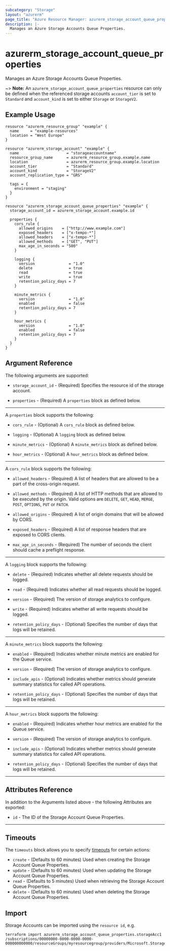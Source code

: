 ```yaml
---
subcategory: "Storage"
layout: "azurerm"
page_title: "Azure Resource Manager: azurerm_storage_account_queue_properties"
description: |-
  Manages an Azure Storage Accounts Queue Properties.
---
```


# azurerm_storage_account_queue_properties

Manages an Azure Storage Accounts Queue Properties.

~> **Note:** An `azurerm_storage_account_queue_properties` resource can only be defined when the referenced storage accounts `account_tier` is set to `Standard` and `account_kind` is set to either `Storage` or `StorageV2`.

## Example Usage

```hcl
resource "azurerm_resource_group" "example" {
  name     = "example-resources"
  location = "West Europe"
}

resource "azurerm_storage_account" "example" {
  name                     = "storageaccountname"
  resource_group_name      = azurerm_resource_group.example.name
  location                 = azurerm_resource_group.example.location
  account_tier             = "Standard"
  account_kind             = "StorageV2"
  account_replication_type = "GRS"

  tags = {
    environment = "staging"
  }
}

resource "azurerm_storage_account_queue_properties" "example" {
  storage_account_id = azurerm_storage_account.example.id

  properties {
    cors_rule {
      allowed_origins    = ["http://www.example.com"]
      exposed_headers    = ["x-tempo-*"]
      allowed_headers    = ["x-tempo-*"]
      allowed_methods    = ["GET", "PUT"]
      max_age_in_seconds = "500"
    }

    logging {
      version               = "1.0"
      delete                = true
      read                  = true
      write                 = true
      retention_policy_days = 7
    }

    minute_metrics {
      version               = "1.0"
      enabled               = false
      retention_policy_days = 7
    }

    hour_metrics {
      version               = "1.0"
      enabled               = false
      retention_policy_days = 7
    }
  }
}
```

## Argument Reference

The following arguments are supported:

* `storage_account_id` - (Required) Specifies the resource id of the storage account.

* `properties` - (Required) A `properties` block as defined below.

---

A `properties` block supports the following:

* `cors_rule` - (Optional) A `cors_rule` block as defined below.

* `logging` - (Optional) A `logging` block as defined below.

* `minute_metrics` - (Optional) A `minute_metrics` block as defined below.

* `hour_metrics` - (Optional) A `hour_metrics` block as defined below.

---

A `cors_rule` block supports the following:

* `allowed_headers` - (Required) A list of headers that are allowed to be a part of the cross-origin request.

* `allowed_methods` - (Required) A list of HTTP methods that are allowed to be executed by the origin. Valid options are
`DELETE`, `GET`, `HEAD`, `MERGE`, `POST`, `OPTIONS`, `PUT` or `PATCH`.

* `allowed_origins` - (Required) A list of origin domains that will be allowed by CORS.

* `exposed_headers` - (Required) A list of response headers that are exposed to CORS clients.

* `max_age_in_seconds` - (Required) The number of seconds the client should cache a preflight response.

---

A `logging` block supports the following:

* `delete` - (Required) Indicates whether all delete requests should be logged.

* `read` - (Required) Indicates whether all read requests should be logged.

* `version` - (Required) The version of storage analytics to configure.

* `write` - (Required) Indicates whether all write requests should be logged.

* `retention_policy_days` - (Optional) Specifies the number of days that logs will be retained.

---

A `minute_metrics` block supports the following:

* `enabled` - (Required) Indicates whether minute metrics are enabled for the Queue service.

* `version` - (Required) The version of storage analytics to configure.

* `include_apis` - (Optional) Indicates whether metrics should generate summary statistics for called API operations.

* `retention_policy_days` - (Optional) Specifies the number of days that logs will be retained.

---

A `hour_metrics` block supports the following:

* `enabled` - (Required) Indicates whether hour metrics are enabled for the Queue service.

* `version` - (Required) The version of storage analytics to configure.

* `include_apis` - (Optional) Indicates whether metrics should generate summary statistics for called API operations.

* `retention_policy_days` - (Optional) Specifies the number of days that logs will be retained.

---

## Attributes Reference

In addition to the Arguments listed above - the following Attributes are exported:

* `id` - The ID of the Storage Account Queue Properties.

---

## Timeouts

The `timeouts` block allows you to specify [timeouts](https://www.terraform.io/language/resources/syntax#operation-timeouts) for certain actions:

* `create` - (Defaults to 60 minutes) Used when creating the Storage Account Queue Properties.
* `update` - (Defaults to 60 minutes) Used when updating the Storage Account Queue Properties.
* `read` - (Defaults to 5 minutes) Used when retrieving the Storage Account Queue Properties.
* `delete` - (Defaults to 60 minutes) Used when deleting the Storage Account Queue Properties.

## Import

Storage Accounts can be imported using the `resource id`, e.g.

```shell
terraform import azurerm_storage_account_queue_properties.storageAcc1 /subscriptions/00000000-0000-0000-0000-000000000000/resourceGroups/myresourcegroup/providers/Microsoft.Storage/storageAccounts/myaccount
```
